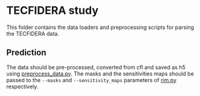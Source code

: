 # TECFIDERA study
This folder contains the data loaders and preprocessing scripts for parsing the TECFIDERA data.


## Prediction
The data should be pre-processed, converted from cfl and saved as h5 using [preprocess_data.py](preprocessing/preprocess_data.py).
The masks and the sensitivities maps should be passed to the `--masks` and `--sensitivity_maps` parameters of [rim.py](reconstruction/rim.py) respectively.

